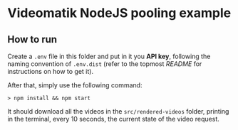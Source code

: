 # Videomatik NodeJS pooling example

## How to run

Create a `.env` file in this folder and put in it you **API key**, following the naming convention of `.env.dist` (refer to the topmost *README* for instructions on how to get it).

After that, simply use the following command:

```console
> npm install && npm start
```

It should download all the videos in the `src/rendered-videos` folder, printing in the terminal, every 10 seconds, the current state of the video request.